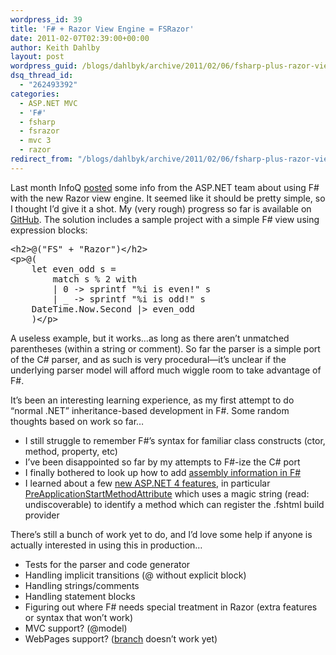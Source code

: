 ```yaml
---
wordpress_id: 39
title: 'F# + Razor View Engine = FSRazor'
date: 2011-02-07T02:39:00+00:00
author: Keith Dahlby
layout: post
wordpress_guid: /blogs/dahlbyk/archive/2011/02/06/fsharp-plus-razor-view-engine-equals-fsrazor.aspx
dsq_thread_id:
  - "262493392"
categories:
  - ASP.NET MVC
  - 'F#'
  - fsharp
  - fsrazor
  - mvc 3
  - razor
redirect_from: "/blogs/dahlbyk/archive/2011/02/06/fsharp-plus-razor-view-engine-equals-fsrazor.aspx/"
---
```

Last month InfoQ [posted](http://www.infoq.com/news/2011/01/Razor-Extensions "Razor with F# and Other Languages") some info from the ASP.NET team about using F# with the new Razor view engine. It seemed like it should be pretty simple, so I thought I&#8217;d give it a shot. My (very rough) progress so far is available on [GitHub](https://github.com/dahlbyk/FSRazor "dahlbyk/FSRazor - GitHub"). The solution includes a sample project with a simple F# view using expression blocks:

<pre>﻿&lt;h2&gt;@("FS" + "Razor")&lt;/h2&gt;<br />&lt;p&gt;@(<br />&nbsp;&nbsp;&nbsp; let even_odd s =<br />&nbsp;&nbsp;&nbsp;&nbsp;&nbsp;&nbsp;&nbsp; match s % 2 with<br />&nbsp;&nbsp;&nbsp;&nbsp;&nbsp;&nbsp;&nbsp; | 0 -&gt; sprintf "%i is even!" s<br />&nbsp;&nbsp;&nbsp;&nbsp;&nbsp;&nbsp;&nbsp; | _ -&gt; sprintf "%i is odd!" s<br />&nbsp;&nbsp;&nbsp; DateTime.Now.Second |&gt; even_odd<br />&nbsp;&nbsp;&nbsp; )&lt;/p&gt;</pre>

A useless example, but it works&#8230;as long as there aren&#8217;t unmatched parentheses (within a string or comment). So far the parser is a simple port of the C# parser, and as such is very procedural&mdash;it&#8217;s unclear if the underlying parser model will afford much wiggle room to take advantage of F#.

It&#8217;s been an interesting learning experience, as my first attempt to do &#8220;normal .NET&#8221; inheritance-based development in F#. Some random thoughts based on work so far&#8230;

  * I still struggle to remember F#&#8217;s syntax for familiar class constructs (ctor, method, property, etc)
  * I&#8217;ve been disappointed so far by my attempts to F#-ize the C# port
  * I finally bothered to look up how to add [assembly information in F#  
](http://thevalerios.net/matt/2009/01/assembly-information-for-f-libraries/ "Assembly Information for F# Libraries") 
  * I learned about a few [new ASP.NET 4 features](http://haacked.com/archive/2010/05/16/three-hidden-extensibility-gems-in-asp-net-4.aspx "Three Hidden Extensibility Gems in ASP.NET 4 by Phil Haack"), in particular [PreApplicationStartMethodAttribute](http://msdn.microsoft.com/en-us/library/system.web.preapplicationstartmethodattribute.aspx "System.Web.PreApplicationStartMethodAttribute on MSDN") which uses a magic string (read: undiscoverable) to identify a method which can register the .fshtml build provider

There&#8217;s still a bunch of work yet to do, and I&#8217;d love some help if anyone is actually interested in using this in production&#8230;

  * Tests for the parser and code generator
  * Handling implicit transitions (@ without explicit block) 
  * Handling strings/comments
  * Handling statement blocks
  * Figuring out where F# needs special treatment in Razor (extra features or syntax that won&#8217;t work)
  * MVC support? (@model)
  * WebPages support? ([branch](https://github.com/dahlbyk/FSRazor/tree/WebPages) doesn&#8217;t work yet)